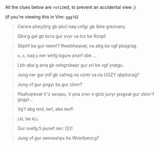 All the clues below are `rot13`ed, to prevent an accidental view ;)

(if you're viewing this in Vim: `ggg?G`)

> Cersre phey/jtrg gb pbcl naq cnfgr gb lbhe grezvany.

> Qba'g gel gb bcra gur svyr va Ivz be Rznpf.

> Sbphf ba gur neenl'f fheebhaqvat, na abg ba vgf pbagrag.

> `n`, `o`, naq `p` ner whfg bgure anzrf sbe ...

> Lbh qba'g arrq gb oehgrsbepr gur xrl be vgf yratgu.

> Jung ner gur jnlf gb vafreg na vzntr va na UGZY qbphzrag?

> Jung vf gur gvgyr bs gur zbivr?

> Pbafvqrevat V'z serapu, V pna znxr n glcb juvyr jevgvat gur zbivr'f gvgyr...

> Vg'f abg tenl, terl, abe tevf!

> `LKL` be `KLL`

> Gur svefg 5 punef ner: [][(!

> Jung vf gur oenvashpx bs Wninfpevcg?
